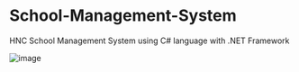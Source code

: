 # School-Management-System
HNC School Management System using C# language with .NET Framework

![image](https://user-images.githubusercontent.com/80079235/143596369-cc2d7c3f-cb35-409b-a3f5-0583ee06b126.png)
